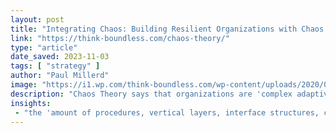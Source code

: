 ```yaml
---
layout: post
title: "Integrating Chaos: Building Resilient Organizations with Chaos Theory"
link: "https://think-boundless.com/chaos-theory/"
type: "article"
date_saved: 2023-11-03
tags: [ "strategy" ]
author: "Paul Millerd"
image: "https://i1.wp.com/think-boundless.com/wp-content/uploads/2020/05/Hurricane-Spiral.jpg?fit=1280%2C720&ssl=1"
description: "Chaos Theory says that organizations are 'complex adaptive systems' and that through this lens, we can build emergent, adaptive and resilient organizations."
insights:
 - "the 'amount of procedures, vertical layers, interface structures, coordination bodies, and decision approvals within organizations had increased by anywhere from 50% to 350% over a 15-year period.' And in the top 20% most complicated organizations?  The managers in those organizations 'spend 40% of their time writing reports and 30% to 60% of it in coordination meetings.'"
---
```


